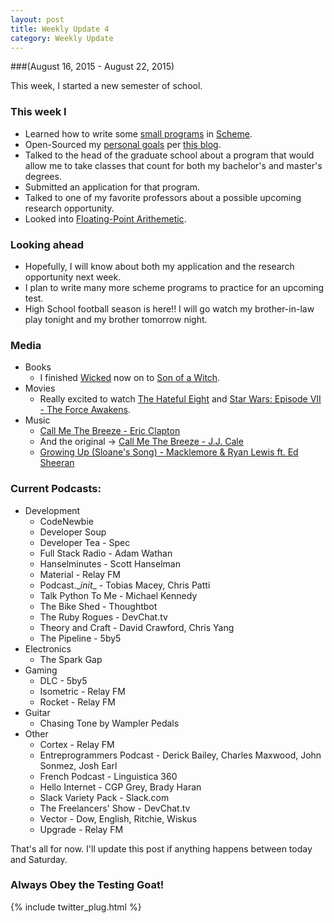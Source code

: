 ```yaml
---
layout: post
title: Weekly Update 4
category: Weekly Update
---
```

###(August 16, 2015 - August 22, 2015)

This week, I started a new semester of school.

### This week I
* Learned how to write some [small programs](https://github.com/kylegalloway/cs403) in [Scheme](http://www.schemers.org/).
* Open-Sourced my [personal goals](https://github.com/kylegalloway/personal-goals) per [this blog](http://una.im/personal-goals-guide/#💁).
* Talked to the head of the graduate school about a program that would allow me to take classes that count for both my bachelor's and master's degrees.
* Submitted an application for that program.
* Talked to one of my favorite professors about a possible upcoming research opportunity.
* Looked into [Floating-Point Arithemetic](http://floating-point-gui.de/).

### Looking ahead
* Hopefully, I will know about both my application and the research opportunity next week.
* I plan to write many more scheme programs to practice for an upcoming test.
* High School football season is here!! I will go watch my brother-in-law play tonight and my brother tomorrow night.

### Media
* Books
    * I finished [Wicked](https://www.goodreads.com/book/show/37442.Wicked) now on to [Son of a Witch](https://www.goodreads.com/book/show/13521.Son_of_a_Witch).
* Movies
    * Really excited to watch [The Hateful Eight](http://www.imdb.com/title/tt3460252/) and [Star Wars: Episode VII - The Force Awakens](http://www.imdb.com/title/tt2488496/).
* Music
    * [Call Me The Breeze - Eric Clapton](https://www.youtube.com/watch?v=zsqF3p8ORDE)
    * And the original -> [Call Me The Breeze - J.J. Cale](https://www.youtube.com/watch?v=TlppIdtLw5A)
    * [Growing Up (Sloane's Song) - Macklemore & Ryan Lewis ft. Ed Sheeran](https://www.youtube.com/watch?v=6mhtJduoCZ0)

### Current Podcasts:
* Development
    * CodeNewbie
    * Developer Soup
    * Developer Tea - Spec
    * Full Stack Radio - Adam Wathan
    * Hanselminutes - Scott Hanselman
    * Material - Relay FM
    * Podcast.\__init__ - Tobias Macey, Chris Patti
    * Talk Python To Me - Michael Kennedy
    * The Bike Shed - Thoughtbot
    * The Ruby Rogues - DevChat.tv
    * Theory and Craft - David Crawford, Chris Yang
    * The Pipeline - 5by5
* Electronics
    * The Spark Gap
* Gaming
    * DLC - 5by5
    * Isometric - Relay FM
    * Rocket - Relay FM
* Guitar
    * Chasing Tone by Wampler Pedals
* Other
    * Cortex - Relay FM
    * Entreprogrammers Podcast - Derick Bailey, Charles Maxwood, John Sonmez, Josh Earl
    * French Podcast - Linguistica 360
    * Hello Internet - CGP Grey, Brady Haran
    * Slack Variety Pack - Slack.com
    * The Freelancers' Show - DevChat.tv
    * Vector - Dow, English, Ritchie, Wiskus
    * Upgrade - Relay FM


That's all for now. I'll update this post if anything happens between today and Saturday.

### Always Obey the Testing Goat!

{% include twitter_plug.html %}
